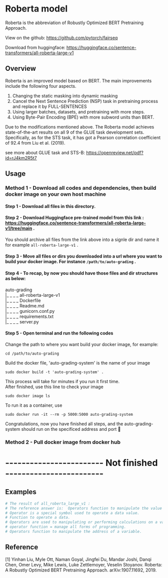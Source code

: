 # Roberta model
Roberta is the abbreviation of Robustly Optimized BERT Pretraining Approach.

View on the github: https://github.com/pytorch/fairseq

Download from huggingface: https://huggingface.co/sentence-transformers/all-roberta-large-v1

## Overview
Roberta is an improved model based on BERT. The main improvements include the following four aspects.
1. Changing the static masking into dynamic masking
2. Cancel the Next Sentence Prediction (NSP) task in pretraining process and replace it by FULL-SENTENCES
3. Using larger batches, datasets, and pretraining with more steps.
4. Using Byte-Pair Encoding (BPE) with more subword units than BERT.

Due to the modifications mentioned above. The Roberta model achieves state-of-the-art results on all 9 of the GLUE task development sets. Specifically, as for the STS task, it has got a Pearson correlation coefficient of 92.4 from Liu et al. (2019).

see more about GLUE task and STS-B: https://openreview.net/pdf?id=rJ4km2R5t7

## Usage
### Method 1 - Download all codes and dependencies, then build docker image on your own host machine
#### Step 1 - Download all files in this directory.
#### Step 2 - Download Huggingface pre-trained model from this link : https://huggingface.co/sentence-transformers/all-roberta-large-v1/tree/main .
You should archive all files from the link above into a signle dir and name it for example `all-roberta-large-v1` .
#### Step 3 - Move all files or dirs you downloaded into a url where you want to build your docker image. For instance `/path/to/auto-grading` .
#### Step 4 - To recap, by now you should have those files and dir structures as below:
auto-grading  
|_ _ _ _ all-roberta-large-v1  
|_ _ _ _ Dockerfile  
|_ _ _ _ Readme.md  
|_ _ _ _ gunicorn.conf.py  
|_ _ _ _ requirements.txt  
|_ _ _ _ server.py  
#### Step 5 - Open terminal and run the following codes
Change the path to where you want build your docker image, for example:
```
cd /path/to/auto-grading
```
Build the docker file, 'auto-grading-system' is the name of your image
```
sudo docker build -t 'auto-grading-system' .
```
This process will take for minutes if you run it first time.  
After finished, use this line to check your image
```
sudo docker image ls
```
To run it as a container, use
```
sudo docker run -it --rm -p 5000:5000 auto-grading-system
```

Congratulations, now you have finished all steps, and the auto-grading-system should run on the specificed address and port 🤗  
### Method 2 - Pull docker image from docker hub
# ------------------------ Not finished ------------------------ #

## Examples
```python
# The result of all_roberta_large_v1 :
# The reference answer is:  Operators function to manipulate the value of a variable.
# Operator is a special symbol used to operate a data value. 		                         Score: 0.7710
# Function to operate a data. 		                                                     Score: 0.5999
# Operators are used to manipulating or performing calculations on a variable value. 		 Score: 0.8681
# operator function = manage all forms of programming. 		                             Score: 0.6263
# Operators function to manipulate the address of a variable. 		                     Score: 0.7348
```


## Reference
[1] Yinhan Liu, Myle Ott, Naman Goyal, Jingfei Du, Mandar Joshi, Danqi Chen, Omer Levy, Mike Lewis, Luke Zettlemoyer, Veselin Stoyanov. Roberta: A Robustly Optimized BERT Pretraining Approach. arXiv:1907.11692, 2019.

